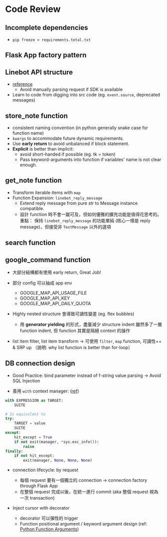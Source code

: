 # Code Review

## Incomplete dependencies

- `pip freeze > requirements.total.txt`

## Flask App factory pattern

## Linebot API structure

- [reference](https://github.com/line/line-bot-sdk-python?tab=readme-ov-file#synopsis)
  - Avoid manually parsing request if SDK is available
- Learn to code from digging into src code (eg. `event.source`, deprecated messages)

## store_note function

- consistent naming convention (in python generally snake case for function name)
- `kwargs` to accommodate future dynamic requirements.
- Use **early return** to avoid unbalanced if block statement.
- **Explicit** is better than implicit:
  - avoid short-handed if possible (eg. tk = token)
  - Pass keyword-arguments into function if variables' name is not clear enough.

## get_note function

- Transform iterable items with `map`
- Function Expansion: `linebot_reply_message`
  - Extend reply message from pure str to Message instance compatible.
  - 設計 function 時不會一蹴可及，但如何優雅的擴充功能是值得花思考的。
    重點： 保持 `linebot_reply_message` 的功能單純 (核心一樣是 reply message)，但接受非 `TextMessage` 以外的選項

## search function

## google_command function

- 大部分結構都有使用 early return, Great Job!

- 部分 config 可以抽成 app env
  - GOOGLE_MAP_API_USAGE_FILE
  - GOOGLE_MAP_API_KEY
  - GOOGLE_MAP_API_DAILY_QUOTA

- Highly nested structure 會導致可讀性變差 (eg. flex bubbles)
  - 用 **generator yielding** 的形式，盡量減少 structure indent
    雖然多了一層 function indent, 但 function 其實是隔絕 context 的操作

- list item filter, list item transform
  -> 可使用 `filter`, `map` function, 可讀性++ & SRP up
  （說明: why list function is better than for-loop）

## DB connection design

- Good Practice: bind parameter instead of f-string value parsing
  -> Avoid SQL Injection

- 善用 `with` context manager: ([ref](https://docs.python.org/3/reference/compound_stmts.html#the-with-statement))

```py
with EXPRESSION as TARGET:
    SUITE

# Is equivalent to
try:
    TARGET = value
    SUITE
except:
    hit_except = True
    if not exit(manager, *sys.exc_info()):
        raise
finally:
    if not hit_except:
        exit(manager, None, None, None)
```

- connection lifecycle: by request
  - 每個 request 要有一個獨立的 connection -> connection factory through Flask App
  - 在整個 request 完成以後，在統一進行 commit (aka 整個 request 視為一次 transaction)

- Inject cursor with decorator
  - decorator 可以彈性的 trigger
  - Function positional argument / keyword argument design (ref: [Python Function Arguments](https://www.codeguage.com/v1/courses/python/functions-arguments))
    
